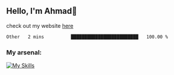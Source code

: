 
## Hello, I'm Ahmad👋

check out my website [here](https://ahmadalwi.com/)

<!--START_SECTION:waka-->

```txt
Other   2 mins          █████████████████████████   100.00 %
```

<!--END_SECTION:waka-->

### My arsenal:

[![My Skills](https://skillicons.dev/icons?i=js,ts,py,go,react,nextjs,svelte,nodejs,django,tailwind,html,css,sass,firebase,mongodb,postgres,mysql,redis,git,github,docker,vscode,figma,godot)](https://skillicons.dev)
